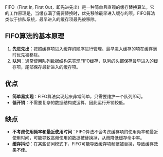 FIFO（First In, First Out，即先进先出）是一种简单且直观的缓存替换算法。它的工作原理是，当缓存满了需要替换时，优先移除最早进入缓存的项。FIFO算法类似于排队系统，最早进入的缓存项最先被移除。

## FIFO算法的基本原理

1. **先进先出**：按照缓存项进入缓存的顺序进行管理。最早进入缓存的项在缓存满时优先被移除。
2. **队列**：通常使用队列数据结构来实现FIFO缓存，队列的头部保存最早进入的缓存项，尾部保存最新进入的缓存项。

## 优点

- **简单易实现**：FIFO算法实现起来非常简单，只需要维护一个队列即可。
- **低开销**：不需要复杂的数据结构或运算，因此运行开销较低。

## 缺点

- **不考虑使用频率和最近使用时间**：FIFO算法不会考虑缓存项的使用频率和最近使用时间，可能导致高频使用的数据被替换掉，从而降低缓存命中率。
- **缓存抖动**：在某些访问模式下，FIFO可能导致缓存项频繁被替换，导致缓存效果不佳。
